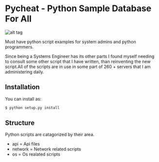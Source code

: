 Pycheat  - Python Sample Database For All
========
![alt tag](http://2.bp.blogspot.com/-L1orsP_3V4Q/TgifH-1fZqI/AAAAAAAAAsM/y4E0cvSPfIA/s1600/sudojoke.jpg)


Must have python script examples for system admins and python programmers.

Since being a Systems Engineer has its other parts I found myself needing to consult some other script that I have written, 
than reinventing the new script.All of the scripts are in use in some part of 260 + servers that I am administering daily.

Installation
------

You can install as:

``` python
$ python setup.py install
```

Structure
--------

Python scripts are catagorized by their area.






<ul>
<li>api     = Api files</li>
<li>network = Network related scripts</li>
<li>os      = Os realated scripts</li>
</ul>
